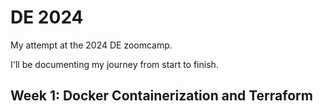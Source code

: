 # DE 2024
My attempt at the 2024 DE zoomcamp.

I'll be documenting my journey from start to finish.

## Week 1: Docker Containerization and Terraform


